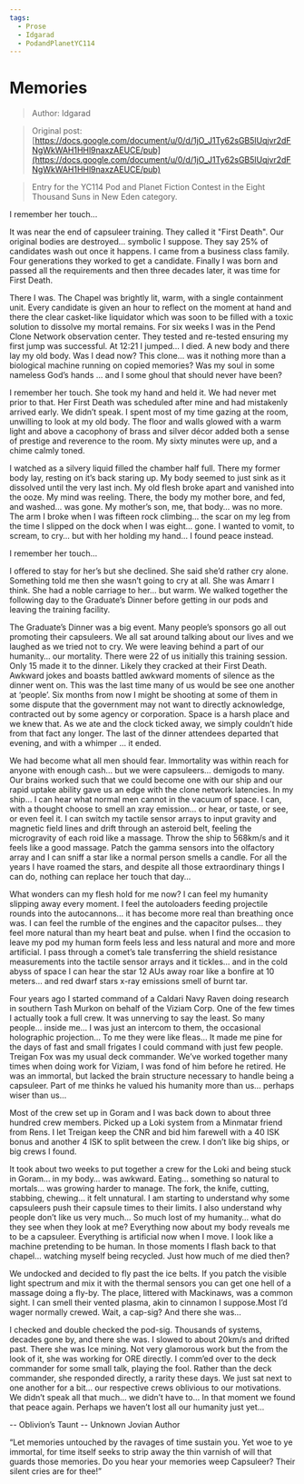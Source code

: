 ```yaml
---
tags:
  - Prose
  - Idgarad
  - PodandPlanetYC114
---
```


# Memories

> Author: Idgarad

> Original post: [https://docs.google.com/document/u/0/d/1jO_J1Ty62sGB5lUqjvr2dFNgWkWAH1HHl9naxzAEUCE/pub](https://docs.google.com/document/u/0/d/1jO_J1Ty62sGB5lUqjvr2dFNgWkWAH1HHl9naxzAEUCE/pub)

> Entry for the YC114 Pod and Planet Fiction Contest in the Eight Thousand Suns in New Eden category.


I remember her touch...

It was near the end of capsuleer training. They called it "First Death". Our original bodies are destroyed... symbolic I suppose. They say 25% of candidates wash out once it happens. I came from a business class family. Four generations they worked to get a candidate. Finally I was born and passed all the requirements and then three decades later, it was time for First Death.

There I was. The Chapel was brightly lit, warm, with a single containment unit. Every candidate is given an hour to reflect on the moment at hand and there the clear casket-like liquidator which was soon to be filled with a toxic solution to dissolve my mortal remains. For six weeks I was in the Pend Clone Network observation center. They tested and re-tested ensuring my first jump was successful. At 12:21 I jumped… I died. A new body and there lay my old body. Was I dead now? This clone… was it nothing more than a biological machine running on copied memories? Was my soul in some nameless God’s hands … and I some ghoul that should never have been?

I remember her touch. She took my hand and held it. We had never met prior to that. Her First Death was scheduled after mine and had mistakenly arrived early. We didn’t speak. I spent most of my time gazing at the room, unwilling to look at my old body. The floor and walls glowed with a warm light and above a cacophony of brass and silver décor added both a sense of prestige and reverence to the room. My sixty minutes were up, and a chime calmly toned.


I watched as a silvery liquid filled the chamber half full. There my former body lay, resting on it’s back staring up. My body seemed to just sink as it dissolved until the very last inch. My old flesh broke apart and vanished into the ooze. My mind was reeling. There, the body my mother bore, and fed, and washed… was gone. My mother’s son, me, that body… was no more. The arm I broke when I was fifteen rock climbing… the scar on my leg from the time I slipped on the dock when I was eight… gone. I wanted to vomit, to scream, to cry… but with her holding my hand… I found peace instead.


I remember her touch…


I offered to stay for her’s but she declined. She said she’d rather cry alone. Something told me then she wasn’t going to cry at all. She was Amarr I think. She had a noble carriage to her… but warm. We walked together the following day to the Graduate’s Dinner before getting in our pods and leaving the training facility.


The Graduate’s Dinner was a big event. Many people’s sponsors go all out promoting their capsuleers. We all sat around talking about our lives and we laughed as we tried not to cry. We were leaving behind a part of our humanity… our mortality. There were 22 of us initially this training session. Only 15 made it to the dinner. Likely they cracked at their First Death. Awkward jokes and boasts battled awkward moments of silence as the dinner went on. This was the last time many of us would be see one another at ‘people’. Six months from now I might be shooting at some of them in some dispute that the government may not want to directly acknowledge, contracted out by some agency or corporation. Space is a harsh place and we knew that. As we ate and the clock ticked away, we simply couldn’t hide from that fact any longer. The last of the dinner attendees departed that evening, and with a whimper … it ended.


We had become what all men should fear. Immortality was within reach for anyone with enough cash… but we were capsuleers… demigods to many. Our brains worked such that we could become one with our ship and our rapid uptake ability gave us an edge with the clone network latencies. In my ship… I can hear what normal men cannot in the vacuum of space. I can, with a thought choose to smell an xray emission… or hear, or taste, or see, or even feel it. I can switch my tactile sensor arrays to input gravity and magnetic field lines and drift through an asteroid belt, feeling the microgravity of each roid like a massage. Throw the ship to 568km/s and it feels like a good massage. Patch the gamma sensors into the olfactory array and I can sniff a star like a normal person smells a candle. For all the years I have roamed the stars, and despite all those extraordinary things I can do, nothing can replace her touch that day…


What wonders can my flesh hold for me now? I can feel my humanity slipping away every moment. I feel the autoloaders feeding projectile rounds into the autocannons… it has become more real than breathing once was. I can feel the rumble of the engines and the capacitor pulses… they feel more natural than my heart beat and pulse. when I find the occasion to leave my pod my human form feels less and less natural and more and more artificial. I pass through a comet’s tale transferring the shield resistance measurements into the tactile sensor arrays and it tickles…  and in the cold abyss of space I can hear the star 12 AUs away roar like a bonfire at 10 meters… and red dwarf stars x-ray emissions smell of burnt tar.


Four years ago I started command of a Caldari Navy Raven doing research in southern Tash Murkon on behalf of the Viziam Corp. One of the few times I actually took a full crew. It was unnerving to say the least. So many people… inside me… I was just an intercom to them, the occasional holographic projection… To me they were like fleas… It made me pine for the days of fast and small frigates I could command with just few people. Treigan Fox was my usual deck commander. We’ve worked together many times when doing work for Viziam, I was fond of him before he retired. He was an immortal, but lacked the brain structure necessary to handle being a capsuleer. Part of me thinks he valued his humanity more than us… perhaps wiser than us…

Most of the crew set up in Goram and I was back down to about three hundred crew members. Picked up a Loki system from a Minmatar friend from Rens. I let Treigan keep the CNR and bid him farewell with a 40 ISK bonus and another 4 ISK to split between the crew. I don’t like big ships, or big crews I found.


It took about two weeks to put together a crew for the Loki and being stuck in Goram... in my body… was awkward. Eating… something so natural to mortals… was growing harder to manage. The fork, the knife, cutting, stabbing, chewing… it felt unnatural. I am starting to understand why some capsuleers push their capsule times to their limits. I also understand why people don’t like us very much… So much lost of my humanity… what do they see when they look at me? Everything now about my body reveals me to be a capsuleer. Everything is artificial now when I move. I look like a machine pretending to be human. In those moments I flash back to that chapel... watching myself being recycled. Just how much of me died then?


We undocked and decided to fly past the ice belts. If you patch the visible light spectrum and mix it with the thermal sensors you can get one hell of a massage doing a fly-by. The place, littered with Mackinaws, was a common sight. I can smell their vented plasma, akin to cinnamon I suppose.Most I’d wager normally crewed. Wait, a cap-sig? And there she was…

I checked and double checked the pod-sig. Thousands of systems, decades gone by, and there she was. I slowed to about 20km/s and drifted past. There she was Ice mining. Not very glamorous work but the from the look of it, she was working for ORE directly. I comm’ed over to the deck commander for some small talk, playing the fool. Rather than the deck commander, she responded directly, a rarity these days. We just sat next to one another for a bit… our respective crews oblivious to our motivations. We didn’t speak all that much… we didn’t have to… In that moment we found that peace again. Perhaps we haven’t lost all our humanity just yet…


-- Oblivion’s Taunt -- Unknown Jovian Author

“Let memories untouched by the ravages of time sustain you. Yet woe to ye immortal, for time itself seeks to strip away the thin varnish of will that guards those memories. Do you hear your memories weep Capsuleer? Their silent cries are for thee!”